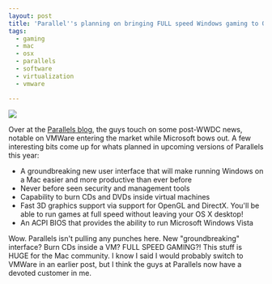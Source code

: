 ```yaml
---
layout: post
title: 'Parallel''s planning on bringing FULL speed Windows gaming to OS X.'
tags:
  - gaming
  - mac
  - osx
  - parallels
  - software
  - virtualization
  - vmware

---
```


<a href="http://flickr.com/photos/40284913@N00/220793288" title="Picture 1.jpg"><img src="http://static.flickr.com/85/220793288_ea5264b1e4_d.jpg" border="0" /></a>

Over at the <a href="http://parallelsvirtualization.blogspot.com/">Parallels blog</a>, the guys touch on some post-WWDC news, notable on VMWare entering the market while Microsoft bows out. A few interesting bits come up for whats planned in upcoming versions of Parallels this year:
<ul>
	<li>A groundbreaking new user interface that will make running Windows on a Mac easier and more productive than ever before</li>
	<li>Never before seen security and management tools</li>
	<li>Capability to burn CDs and DVDs inside virtual machines</li>
	<li>Fast 3D graphics support via support for OpenGL and DirectX. You'll be able to run games at full speed without leaving your OS X desktop!</li>
	<li>An ACPI BIOS that provides the ability to run Microsoft Windows Vista</li>
</ul>
Wow. Parallels isn't pulling any punches here. New "groundbreaking" interface? Burn CDs inside a VM? FULL SPEED GAMING?! This stuff is HUGE for the Mac community. I know I said I would probably switch to VMWare in an earlier post, but I think the guys at Parallels now have a devoted customer in me.

<!-- technorati tags begin -->
<!-- technorati tags end -->
